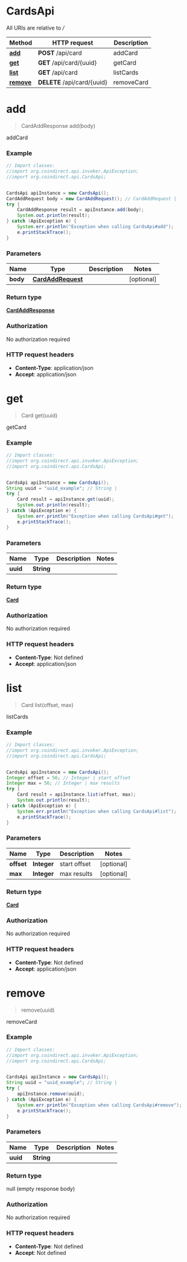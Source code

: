 # CardsApi

All URIs are relative to */*

Method | HTTP request | Description
------------- | ------------- | -------------
[**add**](CardsApi.md#add) | **POST** /api/card | addCard
[**get**](CardsApi.md#get) | **GET** /api/card/{uuid} | getCard
[**list**](CardsApi.md#list) | **GET** /api/card | listCards
[**remove**](CardsApi.md#remove) | **DELETE** /api/card/{uuid} | removeCard

<a name="add"></a>
# **add**
> CardAddResponse add(body)

addCard

### Example
```java
// Import classes:
//import org.coindirect.api.invoker.ApiException;
//import org.coindirect.api.CardsApi;


CardsApi apiInstance = new CardsApi();
CardAddRequest body = new CardAddRequest(); // CardAddRequest | 
try {
    CardAddResponse result = apiInstance.add(body);
    System.out.println(result);
} catch (ApiException e) {
    System.err.println("Exception when calling CardsApi#add");
    e.printStackTrace();
}
```

### Parameters

Name | Type | Description  | Notes
------------- | ------------- | ------------- | -------------
 **body** | [**CardAddRequest**](CardAddRequest.md)|  | [optional]

### Return type

[**CardAddResponse**](CardAddResponse.md)

### Authorization

No authorization required

### HTTP request headers

 - **Content-Type**: application/json
 - **Accept**: application/json

<a name="get"></a>
# **get**
> Card get(uuid)

getCard

### Example
```java
// Import classes:
//import org.coindirect.api.invoker.ApiException;
//import org.coindirect.api.CardsApi;


CardsApi apiInstance = new CardsApi();
String uuid = "uuid_example"; // String | 
try {
    Card result = apiInstance.get(uuid);
    System.out.println(result);
} catch (ApiException e) {
    System.err.println("Exception when calling CardsApi#get");
    e.printStackTrace();
}
```

### Parameters

Name | Type | Description  | Notes
------------- | ------------- | ------------- | -------------
 **uuid** | **String**|  |

### Return type

[**Card**](Card.md)

### Authorization

No authorization required

### HTTP request headers

 - **Content-Type**: Not defined
 - **Accept**: application/json

<a name="list"></a>
# **list**
> Card list(offset, max)

listCards

### Example
```java
// Import classes:
//import org.coindirect.api.invoker.ApiException;
//import org.coindirect.api.CardsApi;


CardsApi apiInstance = new CardsApi();
Integer offset = 56; // Integer | start offset
Integer max = 56; // Integer | max results
try {
    Card result = apiInstance.list(offset, max);
    System.out.println(result);
} catch (ApiException e) {
    System.err.println("Exception when calling CardsApi#list");
    e.printStackTrace();
}
```

### Parameters

Name | Type | Description  | Notes
------------- | ------------- | ------------- | -------------
 **offset** | **Integer**| start offset | [optional]
 **max** | **Integer**| max results | [optional]

### Return type

[**Card**](Card.md)

### Authorization

No authorization required

### HTTP request headers

 - **Content-Type**: Not defined
 - **Accept**: application/json

<a name="remove"></a>
# **remove**
> remove(uuid)

removeCard

### Example
```java
// Import classes:
//import org.coindirect.api.invoker.ApiException;
//import org.coindirect.api.CardsApi;


CardsApi apiInstance = new CardsApi();
String uuid = "uuid_example"; // String | 
try {
    apiInstance.remove(uuid);
} catch (ApiException e) {
    System.err.println("Exception when calling CardsApi#remove");
    e.printStackTrace();
}
```

### Parameters

Name | Type | Description  | Notes
------------- | ------------- | ------------- | -------------
 **uuid** | **String**|  |

### Return type

null (empty response body)

### Authorization

No authorization required

### HTTP request headers

 - **Content-Type**: Not defined
 - **Accept**: Not defined

